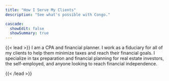 ```yaml
---
title: "How I Serve My Clients"
description: "See what's possible with Congo."

cascade:
  showEdit: false
  showSummary: true
---
```


{{< lead >}}
I am a CPA and financial planner. I work as a fiduciary for all of my clients to help them minimize taxes and reach their financial goals. I specialize in tax preparation and financial planning for real estate investors, the self-employed, and anyone looking to reach financial independence. 

{{< /lead >}}


